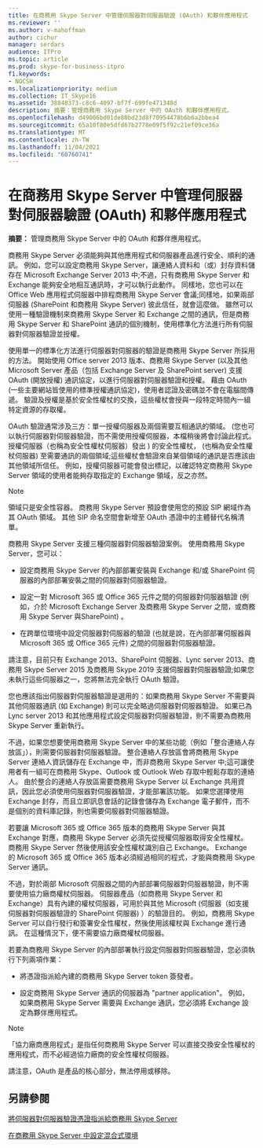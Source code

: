```yaml
---
title: 在商務用 Skype Server 中管理伺服器對伺服器驗證 (OAuth) 和夥伴應用程式
ms.reviewer: ''
ms.author: v-mahoffman
author: cichur
manager: serdars
audience: ITPro
ms.topic: article
ms.prod: skype-for-business-itpro
f1.keywords:
- NOCSH
ms.localizationpriority: medium
ms.collection: IT_Skype16
ms.assetid: 38848373-c8c6-4097-bf7f-699fe471348d
description: 摘要：管理商務用 Skype Server 中的 OAuth 和夥伴應用程式。
ms.openlocfilehash: d49006bd01de80bd23d8f70954478b6b6a2bbea4
ms.sourcegitcommit: 65a10f80e5dfd67b2778e09f5f92c21ef09ce36a
ms.translationtype: MT
ms.contentlocale: zh-TW
ms.lasthandoff: 11/04/2021
ms.locfileid: "60760741"
---
```

# <a name="manage-server-to-server-authentication-oauth-and-partner-applications-in-skype-for-business-server"></a>在商務用 Skype Server 中管理伺服器對伺服器驗證 (OAuth) 和夥伴應用程式
 
**摘要：** 管理商務用 Skype Server 中的 OAuth 和夥伴應用程式。
  
商務用 Skype Server 必須能夠與其他應用程式和伺服器產品進行安全、順利的通訊。 例如，您可以設定商務用 Skype Server，讓連絡人資料和（或）封存資料儲存在 Microsoft Exchange Server 2013 中;不過，只有商務用 Skype Server 和 Exchange 能夠安全地相互通訊時，才可以執行此動作。 同樣地，您也可以在 Office Web 應用程式伺服器中排程商務用 Skype Server 會議;同樣地，如果兩部伺服器 (SharePoint 和商務用 Skype Server) 彼此信任，就會這麼做。 雖然可以使用一種驗證機制來商務用 Skype Server 和 Exchange 之間的通訊，但是商務用 Skype Server 和 SharePoint 通訊的個別機制，使用標準化方法進行所有伺服器對伺服器驗證並授權。
  
使用單一的標準化方法進行伺服器對伺服器的驗證是商務用 Skype Server 所採用的方法。 開始使用 Office server 2013 版本、商務用 Skype Server (以及其他 Microsoft Server 產品（包括 Exchange Server 及 SharePoint server) 支援 OAuth (開放授權) 通訊協定，以進行伺服器對伺服器驗證和授權。 藉由 OAuth (一些主要網站皆使用的標準授權通訊協定)，使用者認證及密碼並不會在電腦間傳遞。 驗證及授權是基於安全性權杖的交換，這些權杖會授與一段特定時間內一組特定資源的存取權。
  
OAuth 驗證通常涉及三方：單一授權伺服器及兩個需要互相通訊的領域。  (您也可以執行伺服器對伺服器驗證，而不需使用授權伺服器，本檔稍後將會討論此程式。授權伺服器（也稱為安全性權杖伺服器）發出 ) 的安全性權杖， (也稱為安全性權杖伺服器) 至需要通訊的兩個領域;這些權杖會驗證來自某個領域的通訊是否應該由其他領域所信任。 例如，授權伺服器可能會發出標記，以確認特定商務用 Skype Server 領域的使用者能夠存取指定的 Exchange 領域，反之亦然。
  
> [!NOTE]
> 領域只是安全性容器。 商務用 Skype Server 預設會使用您的預設 SIP 網域作為其 OAuth 領域。 其他 SIP 命名空間會新增至 OAuth 憑證中的主體替代名稱清單。 
  
商務用 Skype Server 支援三種伺服器對伺服器驗證案例。 使用商務用 Skype Server，您可以：
  
- 設定商務用 Skype Server 的內部部署安裝與 Exchange 和/或 SharePoint 伺服器的內部部署安裝之間的伺服器對伺服器驗證。
    
- 設定一對 Microsoft 365 或 Office 365 元件之間的伺服器對伺服器驗證 (例如，介於 Microsoft Exchange Server 及商務用 Skype Server 之間，或商務用 Skype Server 與SharePoint) 。
    
- 在跨單位環境中設定伺服器對伺服器的驗證 (也就是說，在內部部署伺服器與 Microsoft 365 或 Office 365 元件) 之間的伺服器對伺服器驗證。
    
請注意，目前只有 Exchange 2013、SharePoint 伺服器、Lync server 2013、商務用 Skype Server 2015 及商務用 Skype 2019 支援伺服器對伺服器驗證;如果您未執行這些伺服器之一，您將無法完全執行 OAuth 驗證。
  
您也應該指出伺服器對伺服器驗證是選用的：如果商務用 Skype Server 不需要與其他伺服器通訊 (如 Exchange) 則可以完全略過伺服器對伺服器驗證。 如果已為 Lync server 2013 和其他應用程式設定伺服器對伺服器驗證，則不需要為商務用 Skype Server 重新執行。 
  
不過，如果您想要使用商務用 Skype Server 中的某些功能（例如「整合連絡人存放區」），則需要伺服器對伺服器驗證。 整合連絡人存放區會將商務用 Skype Server 連絡人資訊儲存在 Exchange 中，而非商務用 Skype Server 中;這可讓使用者有一組可在商務用 Skype、Outlook 或 Outlook Web 存取中輕鬆存取的連絡人。 由於整合的連絡人存放區需要商務用 Skype Server 以 Exchange 共用資訊，因此您必須使用伺服器對伺服器驗證，才能部署該功能。 如果您選擇使用 Exchange 封存，而且立即訊息會話的記錄會儲存為 Exchange 電子郵件，而不是個別的資料庫記錄，則也需要伺服器對伺服器驗證。
  
若要讓 Microsoft 365 或 Office 365 版本的商務用 Skype Server 與其 Exchange 對應，商務用 Skype Server 必須先從授權伺服器取得安全性權杖。 商務用 Skype Server 然後使用該安全性權杖識別自己 Exchange。 Exchange 的 Microsoft 365 或 Office 365 版本必須經過相同的程式，才能與商務用 Skype Server 通訊。
  
不過，對於兩部 Microsoft 伺服器之間的內部部署伺服器對伺服器驗證，則不需要使用協力廠商權杖伺服器。 伺服器產品（如商務用 Skype Server 和 Exchange）具有內建的權杖伺服器，可用於與其他 Microsoft (伺服器（如支援伺服器對伺服器驗證的 SharePoint 伺服器) ）的驗證目的。 例如，商務用 Skype Server 可以自行發行和簽署安全性權杖，然後使用該權杖與 Exchange 進行通訊。 在這種情況下，便不需要協力廠商權杖伺服器。
  
若要為商務用 Skype Server 的內部部署執行設定伺服器對伺服器驗證，您必須執行下列兩項作業：
  
- 將憑證指派給內建的商務用 Skype Server token 簽發者。
    
- 設定商務用 Skype Server 通訊的伺服器為 "partner application"。 例如，如果商務用 Skype Server 需要與 Exchange 通訊，您必須將 Exchange 設定為夥伴應用程式。
    
> [!NOTE]
> 「協力廠商應用程式」是指任何商務用 Skype Server 可以直接交換安全性權杖的應用程式，而不必經過協力廠商的安全性權杖伺服器。 
  
請注意，OAuth 是產品的核心部分，無法停用或移除。
  
## <a name="see-also"></a>另請參閱

[將伺服器對伺服器驗證憑證指派給商務用 Skype Server](assign-a-server-to-server-certificate.md)
  
[在商務用 Skype Server 中設定混合式環境](configure-a-hybrid-environment.md)
